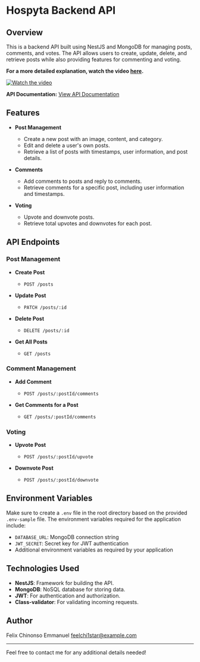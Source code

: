 # Hospyta Backend API

## Overview

This is a backend API built using NestJS and MongoDB for managing posts, comments, and votes. The API allows users to create, update, delete, and retrieve posts while also providing features for commenting and voting.

**For a more detailed explanation, watch the video [here](https://www.youtube.com/watch?v=3Peh5Lla9_4).**

[![Watch the video](https://img.youtube.com/vi/3Peh5Lla9_4/0.jpg)](https://www.youtube.com/watch?v=3Peh5Lla9_4)

**API Documentation:** [View API Documentation](https://documenter.getpostman.com/view/21087341/2sA3kaBJwR)

## Features

- **Post Management**

  - Create a new post with an image, content, and category.
  - Edit and delete a user's own posts.
  - Retrieve a list of posts with timestamps, user information, and post details.

- **Comments**

  - Add comments to posts and reply to comments.
  - Retrieve comments for a specific post, including user information and timestamps.

- **Voting**
  - Upvote and downvote posts.
  - Retrieve total upvotes and downvotes for each post.

## API Endpoints

### Post Management

- **Create Post**

  - `POST /posts`

- **Update Post**

  - `PATCH /posts/:id`

- **Delete Post**

  - `DELETE /posts/:id`

- **Get All Posts**
  - `GET /posts`

### Comment Management

- **Add Comment**

  - `POST /posts/:postId/comments`

- **Get Comments for a Post**
  - `GET /posts/:postId/comments`

### Voting

- **Upvote Post**

  - `POST /posts/:postId/upvote`

- **Downvote Post**
  - `POST /posts/:postId/downvote`

## Environment Variables

Make sure to create a `.env` file in the root directory based on the provided `.env-sample` file. The environment variables required for the application include:

- `DATABASE_URL`: MongoDB connection string
- `JWT_SECRET`: Secret key for JWT authentication
- Additional environment variables as required by your application

## Technologies Used

- **NestJS**: Framework for building the API.
- **MongoDB**: NoSQL database for storing data.
- **JWT**: For authentication and authorization.
- **Class-validator**: For validating incoming requests.

## Author

Felix Chinonso Emmanuel
[feelchi1star@example.com](mailto:feelchi1star@example.com)

---

Feel free to contact me for any additional details needed!
